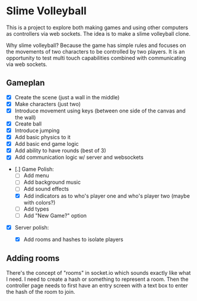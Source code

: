 # Slime Volleyball

This is a project to explore both making games and using other computers as controllers via web sockets. The idea is to make a slime volleyball clone.

Why slime volleyball?
Because the game has simple rules and focuses on the movements of two characters to be controlled by two players. It is an opportunity to test multi touch capabilities combined with communicating via web sockets.


## Gameplan
- [X] Create the scene (just a wall in the middle)
- [X] Make characters (just two)
- [X] Introduce movement using keys (between one side of the canvas and the wall)
- [X] Create ball
- [X] Introduce jumping
- [X] Add basic physics to it
- [X] Add basic end game logic
- [X] Add ability to have rounds (best of 3)
- [X] Add communication logic w/ server and websockets
- [.] Game Polish:
  - [ ] Add menu
  - [ ] Add background music
  - [ ] Add sound effects
  - [X] Add indicators as to who's player one and who's player two (maybe with colors?)
  - [ ] Add types
  - [ ] Add "New Game?" option
- [X] Server polish:
  - [X] Add rooms and hashes to isolate players


## Adding rooms
There's the concept of "rooms" in socket.io which sounds exactly like what I need.
I need to create a hash or something to represent a room.
Then the controller page needs to first have an entry screen with a text box to enter the hash of the room to join.
